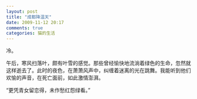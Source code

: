 ```yaml
---
layout: post
title: "成都降温天"
date: 2009-11-12 20:17
comments: true
categories: 猫的生活 
---
```


冷。

午后，寒风扫落叶，颇有叶雪的感觉。那些曾经愉快地流淌着绿色的生命，忽然就这样逝去了。此时的夜色，在萧萧风声中，纠缠着迷离的光在跳舞。我能听到他们欢愉的声音，在死亡面前，如此激情澎湃。

“更凭青女留恋得，未作愁红怨绿看。”

